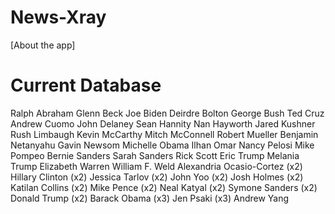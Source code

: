 # News-Xray
[About the app]

# Current Database
Ralph Abraham
Glenn Beck
Joe Biden
Deirdre Bolton
George Bush
Ted Cruz
Andrew Cuomo
John Delaney
Sean Hannity
Nan Hayworth
Jared Kushner
Rush Limbaugh
Kevin McCarthy
Mitch McConnell
Robert Mueller
Benjamin Netanyahu
Gavin Newsom
Michelle Obama
Ilhan Omar
Nancy Pelosi
Mike Pompeo
Bernie Sanders
Sarah Sanders
Rick Scott
Eric Trump
Melania Trump
Elizabeth Warren
William F. Weld
Alexandria Ocasio-Cortez (x2)
Hillary Clinton (x2)
Jessica Tarlov (x2)
John Yoo (x2)
Josh Holmes (x2)
Katilan Collins (x2)
Mike Pence (x2)
Neal Katyal (x2)
Symone Sanders (x2)
Donald Trump (x2)
Barack Obama (x3)
Jen Psaki (x3)
Andrew Yang





